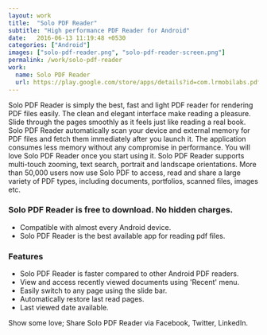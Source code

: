 ```yaml
---
layout: work
title:  "Solo PDF Reader"
subtitle: "High performance PDF Reader for Android"
date:   2016-06-13 11:19:48 +0530
categories: ["Android"]
images: ["solo-pdf-reader.png", "solo-pdf-reader-screen.png"]
permalink: /work/solo-pdf-reader
work:
  name: Solo PDF Reader
  url: https://play.google.com/store/apps/details?id=com.lrmobilabs.pdfreader
---
```


Solo PDF Reader is simply the best, fast and light PDF reader for rendering PDF files easily. The clean and elegant interface make reading a pleasure. Slide through the pages smoothly as it feels just like reading a real book. Solo PDF Reader automatically scan your device and external memory for PDF files and fetch them immediately after you launch it. The application consumes less memory without any compromise in performance. You will love Solo PDF Reader once you start using it.
Solo PDF Reader supports multi-touch zooming, text search, portrait and landscape orientations. More than 50,000 users now use Solo PDF to access, read and share a large variety of PDF types, including documents, portfolios, scanned files, images etc.


### Solo PDF Reader is free to download. No hidden charges.
 * Compatible with almost every Android device.
 * Solo PDF Reader is the best available app for reading pdf files.

### Features

* Solo PDF Reader is faster compared to other Android PDF readers.
* View and access recently viewed documents using 'Recent' menu.
* Easily switch to any page using the slide bar.
* Automatically restore last read pages.
* Last viewed date available.

Show some love; Share Solo PDF Reader via Facebook, Twitter, LinkedIn.
